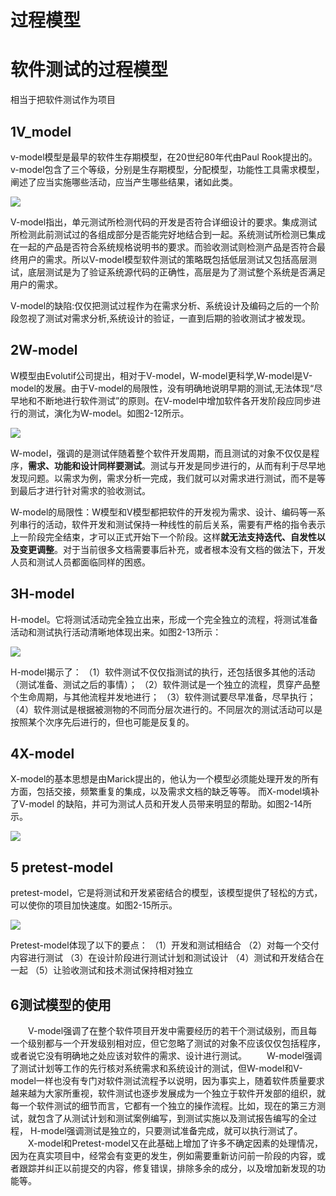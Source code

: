 # 过程模型



# 软件测试的过程模型

相当于把软件测试作为项目

## 1V_model

v-model模型是最早的软件生存期模型，在20世纪80年代由Paul Rook提出的。
v-model包含了三个等级，分别是生存期模型，分配模型，功能性工具需求模型，阐述了应当实施哪些活动，应当产生哪些结果，诸如此类。

 ![](https://raw.githubusercontent.com/ZanderZhao/images/master/img2020/20200102211828.png)

V-model指出，单元测试所检测代码的开发是否符合详细设计的要求。集成测试所检测此前测试过的各组成部分是否能完好地结合到一起。系统测试所检测已集成在一起的产品是否符合系统规格说明书的要求。而验收测试则检测产品是否符合最终用户的需求。所以V-model模型软件测试的策略既包括低层测试又包括高层测试，底层测试是为了验证系统源代码的正确性，高层是为了测试整个系统是否满足用户的需求。

V-model的缺陷:仅仅把测试过程作为在需求分析、系统设计及编码之后的一个阶段忽视了测试对需求分析,系统设计的验证，一直到后期的验收测试才被发现。

 

 

##  2W-model

W模型由Evolutif公司提出，相对于V-model，W-model更科学,W-model是V-model的发展。由于V-model的局限性，没有明确地说明早期的测试,无法体现“尽早地和不断地进行软件测试”的原则。在V-model中增加软件各开发阶段应同步进行的测试，演化为W-model。如图2-12所示。

 ![](https://raw.githubusercontent.com/ZanderZhao/images/master/img2020/20200102211859.png)

 

W-model，强调的是测试伴随着整个软件开发周期，而且测试的对象不仅仅是程序，**需求、功能和设计同样要测试**。测试与开发是同步进行的，从而有利于尽早地发现问题。以需求为例，需求分析一完成，我们就可以对需求进行测试，而不是等到最后才进行针对需求的验收测试。

 

W-model的局限性：W模型和V模型都把软件的开发视为需求、设计、编码等一系列串行的活动，软件开发和测试保持一种线性的前后关系，需要有严格的指令表示上一阶段完全结束，才可以正式开始下一个阶段。这样**就无法支持迭代、自发性以及变更调整**。对于当前很多文档需要事后补充，或者根本没有文档的做法下，开发人员和测试人员都面临同样的困惑。

 

 

## 3H-model

H-model。它将测试活动完全独立出来，形成一个完全独立的流程，将测试准备活动和测试执行活动清晰地体现出来。如图2-13所示：

![](https://raw.githubusercontent.com/ZanderZhao/images/master/img2020/20200102212303.png)

H-model揭示了：
（1）软件测试不仅仅指测试的执行，还包括很多其他的活动（测试准备、测试之后的事情）；
（2）软件测试是一个独立的流程，贯穿产品整个生命周期，与其他流程并发地进行；
（3）软件测试要尽早准备，尽早执行；
（4）软件测试是根据被测物的不同而分层次进行的。不同层次的测试活动可以是按照某个次序先后进行的，但也可能是反复的。

 

 

 

## 4X-model

X-model的基本思想是由Marick提出的，他认为一个模型必须能处理开发的所有方面，包括交接，频繁重复的集成，以及需求文档的缺乏等等。 而X-model填补了V-model 的缺陷，并可为测试人员和开发人员带来明显的帮助。如图2-14所示。

![](https://raw.githubusercontent.com/ZanderZhao/images/master/img2020/20200102212446.png)



 

 

 

 

## 5 pretest-model

pretest-model，它是将测试和开发紧密结合的模型，该模型提供了轻松的方式，可以使你的项目加快速度。如图2-15所示。

![](https://raw.githubusercontent.com/ZanderZhao/images/master/img2020/20200102212543.png)



Pretest-model体现了以下的要点：
（1）开发和测试相结合
（2）对每一个交付内容进行测试
（3）在设计阶段进行测试计划和测试设计
（4）测试和开发结合在一起
（5）让验收测试和技术测试保持相对独立

 

 

 

## 6测试模型的使用

　　V-model强调了在整个软件项目开发中需要经历的若干个测试级别，而且每一个级别都与一个开发级别相对应，但它忽略了测试的对象不应该仅仅包括程序，或者说它没有明确地之处应该对软件的需求、设计进行测试。
　　W-model强调了测试计划等工作的先行核对系统需求和系统设计的测试，但W-model和V-model一样也没有专门对软件测试流程予以说明，因为事实上，随着软件质量要求越来越为大家所重视，软件测试也逐步发展成为一个独立于软件开发部的组织，就每一个软件测试的细节而言，它都有一个独立的操作流程。比如，现在的第三方测试，就包含了从测试计划和测试案例编写，到测试实施以及测试报告编写的全过程，
H-model强调测试是独立的，只要测试准备完成，就可以执行测试了。
　　X-model和Pretest-model又在此基础上增加了许多不确定因素的处理情况，因为在真实项目中，经常会有变更的发生，例如需要重新访问前一阶段的内容，或者跟踪并纠正以前提交的内容，修复错误，排除多余的成分，以及增加新发现的功能等。

 

 
